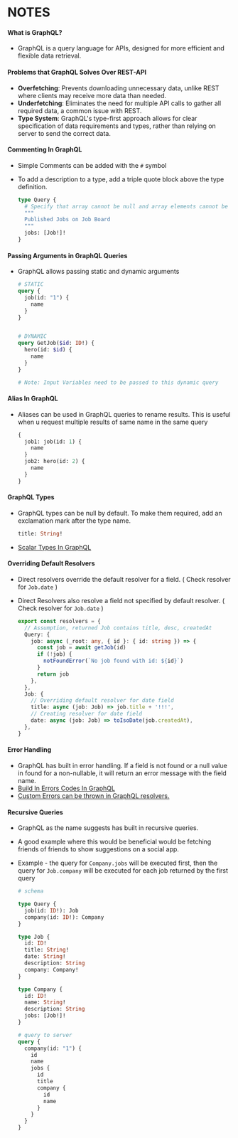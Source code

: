 # NOTES

#### **What is GraphQL?**

- GraphQL is a query language for APIs, designed for more efficient and flexible data retrieval.

#### **Problems that GraphQL Solves Over REST-API**

- **Overfetching**: Prevents downloading unnecessary data, unlike REST where clients may receive more data than needed.
- **Underfetching**: Eliminates the need for multiple API calls to gather all required data, a common issue with REST.
- **Type System**: GraphQL's type-first approach allows for clear specification of data requirements and types, rather than relying on server to send the correct data.

#### **Commenting In GraphQL**

- Simple Comments can be added with the `#` symbol
- To add a description to a type, add a triple quote block above the type definition.

  ```graphql
  type Query {
    # Specify that array cannot be null and array elements cannot be null
    """
    Published Jobs on Job Board
    """
    jobs: [Job!]!
  }
  ```
  
#### **Passing Arguments in GraphQL Queries**
- GraphQL allows passing static and dynamic arguments
  ```graphql
  # STATIC
  query {
    job(id: "1") {
      name
    }
  }


  # DYNAMIC
  query GetJob($id: ID!) {
    hero(id: $id) {
      name
    }
  }
  
  # Note: Input Variables need to be passed to this dynamic query
  ```

#### **Alias In GraphQL**
- Aliases can be used in GraphQL queries to rename results. This is useful when u request multiple results of same name in the same query
  ```graphql
  {
    job1: job(id: 1) {
      name
    }
    job2: hero(id: 2) {
      name
    }
  }
  ```

#### **GraphQL Types**

- GraphQL types can be null by default. To make them required, add an exclamation mark after the type name.
  ```graphql
  title: String!
  ```
- [Scalar Types In GraphQL](https://graphql.org/learn/schema/#scalar-types)

#### **Overriding Default Resolvers**

- Direct resolvers override the default resolver for a field. ( Check resolver for `Job.date` )
- Direct Resolvers also resolve a field not specified by default resolver. ( Check resolver for `Job.date` )

  ```typescript
  export const resolvers = {
    // Assumption, returned Job contains title, desc, createdAt
    Query: {
      job: async (_root: any, { id }: { id: string }) => {
        const job = await getJob(id)
        if (!job) {
          notFoundError(`No job found with id: ${id}`)
        }
        return job
      },
    },
    Job: {
      // Overriding default resolver for date field
      title: async (job: Job) => job.title + '!!!',
      // Creating resolver for date field
      date: async (job: Job) => toIsoDate(job.createdAt),
    },
  }
  ```

#### **Error Handling**

- GraphQL has built in error handling. If a field is not found or a null value in found for a non-nullable, it will return an error message with the field name.
- [Build In Errors Codes In GraphQL](https://www.apollographql.com/docs/apollo-server/data/errors/#built-in-error-codes)
- [Custom Errors can be thrown in GraphQL resolvers.](https://www.apollographql.com/docs/apollo-server/data/errors/#custom-errors)

#### **Recursive Queries**

- GraphQL as the name suggests has built in recursive queries.
- A good example where this would be beneficial would be fetching friends of friends to show suggestions on a social app.
- Example - the query for `Company.jobs` will be executed first, then the query for `Job.company` will be executed for each job returned by the first query

  ```graphql
  # schema

  type Query {
    job(id: ID!): Job
    company(id: ID!): Company
  }

  type Job {
    id: ID!
    title: String!
    date: String!
    description: String
    company: Company!
  }

  type Company {
    id: ID!
    name: String!
    description: String
    jobs: [Job!]!
  }
  ```

  ```graphql
  # query to server
  query {
    company(id: "1") {
      id
      name
      jobs {
        id
        title
        company {
          id
          name
        }
      }
    }
  }
  ```
